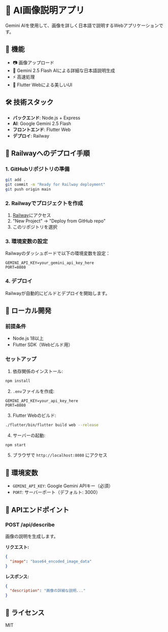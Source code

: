 # 🤖 AI画像説明アプリ

Gemini AIを使用して、画像を詳しく日本語で説明するWebアプリケーションです。

## 🌟 機能

- 📷 画像アップロード
- 🤖 Gemini 2.5 Flash AIによる詳細な日本語説明生成
- ⚡ 高速処理
- 🎨 Flutter Webによる美しいUI

## 🛠️ 技術スタック

- **バックエンド**: Node.js + Express
- **AI**: Google Gemini 2.5 Flash
- **フロントエンド**: Flutter Web
- **デプロイ**: Railway

## 🚀 Railwayへのデプロイ手順

### 1. GitHubリポジトリの準備

```bash
git add .
git commit -m "Ready for Railway deployment"
git push origin main
```

### 2. Railwayでプロジェクトを作成

1. [Railway](https://railway.app/)にアクセス
2. "New Project" → "Deploy from GitHub repo"
3. このリポジトリを選択

### 3. 環境変数の設定

Railwayのダッシュボードで以下の環境変数を設定：

```
GEMINI_API_KEY=your_gemini_api_key_here
PORT=8080
```

### 4. デプロイ

Railwayが自動的にビルドとデプロイを開始します。

## 🏃 ローカル開発

### 前提条件

- Node.js 18以上
- Flutter SDK（Webビルド用）

### セットアップ

1. 依存関係のインストール:
```bash
npm install
```

2. `.env`ファイルを作成:
```
GEMINI_API_KEY=your_api_key_here
PORT=8080
```

3. Flutter Webのビルド:
```bash
./flutter/bin/flutter build web --release
```

4. サーバーの起動:
```bash
npm start
```

5. ブラウザで `http://localhost:8080` にアクセス

## 📝 環境変数

- `GEMINI_API_KEY`: Google Gemini APIキー（必須）
- `PORT`: サーバーポート（デフォルト: 3000）

## 🎯 APIエンドポイント

### POST /api/describe

画像の説明を生成します。

**リクエスト:**
```json
{
  "image": "base64_encoded_image_data"
}
```

**レスポンス:**
```json
{
  "description": "画像の詳細な説明..."
}
```

## 📄 ライセンス

MIT
